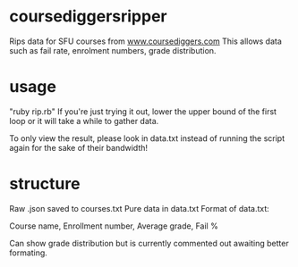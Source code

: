 # coursediggersripper
Rips data for SFU courses from www.coursediggers.com 
This allows data such as fail rate, enrolment numbers, grade distribution.

# usage
"ruby rip.rb"
If you're just trying it out, lower the upper bound of the first loop or it will take a while to gather data.

To only view the result, please look in data.txt instead of running the script again for the sake of their bandwidth!

# structure

Raw .json saved to courses.txt
Pure data in data.txt
Format of data.txt:

Course name, Enrollment number, Average grade, Fail %

Can show grade distribution but is currently commented out awaiting better formating.



